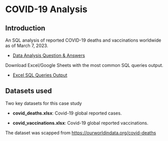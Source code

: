 # COVID-19 Analysis

## Introduction

An SQL analysis of reported COVID-19 deaths and vaccinations worldwide as of March 7, 2023.
  * [Data Analysis Question & Answers](https://github.com/kopkam/Covid19-Analysis/blob/main/questions_and_answers.md)

Download Excel/Google Sheets with the most common SQL queries output.
  * [Excel SQL Queries Output](https://github.com/kopkam/Covid19-Analysis/tree/main/excel_sql_queries_output)

## Datasets used
Two key datasets for this case study

- <strong> covid_deaths.xlsx</strong>: Covid-19 global reported cases.
 
- <strong> covid_vaccinations.xlsx</strong>: Covid-19 global reported vaccinations.


The dataset was scapped from https://ourworldindata.org/covid-deaths
